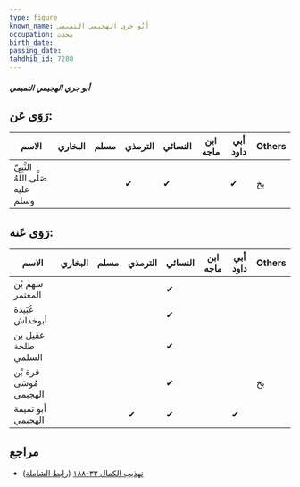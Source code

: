 ```yaml
---
type: figure
known_name: أَبُو جري الهجيمي التميمي
occupation: محدث
birth_date:
passing_date:
tahdhib_id: 7280
---
```

##### أبو جري الهجيمي التميمي

## رَوَى عَن:
| الاسم                              | البخاري | مسلم | الترمذي | النسائي | ابن ماجه | أبي داود | Others |
| ---------------------------------- | ------- | ---- | ------- | ------- | -------- | -------- | ------ |
| النَّبِيّ صَلَّى اللَّهُ عليه وسلم |         |      | ✔       | ✔       |          | ✔        | بخ     |
## رَوَى عَنه:
| الاسم                  | البخاري | مسلم | الترمذي | النسائي | ابن ماجه | أبي داود | Others |
| ---------------------- | ------- | ---- | ------- | ------- | -------- | -------- | ------ |
| سهم بْن المعتمر        |         |      |         | ✔       |          |          |        |
| عُبَيدة أبوخداش        |         |      |         | ✔       |          |          |        |
| عقيل بن طلحة السلمي    |         |      |         | ✔       |          |          |        |
| قرة بْن مُوسَى الهجيمي |         |      |         | ✔       |          |          | بخ     |
| أبو تميمة الهجيمي      |         |      | ✔       | ✔       |          | ✔        |        |
## مراجع
- [تهذيب الكمال ٣٣-١٨٨](obsidian://open?vault=Tahdhib-al-Kamal&file=Figures/٧٢٨٠-أبو%20جري%20الهجيمي%20التميمي) ([رابط الشاملة](https://shamela.ws/book/3722/17859))